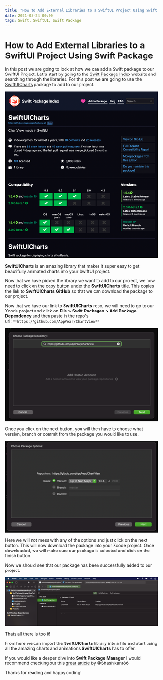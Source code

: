 ```yaml
---
title: "How to Add External Libraries to a SwiftUI Project Using Swift Package Manager"
date: 2021-03-24 00:00
tags: Swift, SwiftUI, Swift Package
---
```

# How to Add External Libraries to a SwiftUI Project Using Swift Package
In this post we are going to look at how we can add a Swift package to our SwiftUI Project. Let's start by going to the [Swift Package Index](http://swiftpackageindex.com) website and searching through the libraries. For this post we are going to use the [SwiftUICharts](https://swiftpackageindex.com/AppPear/ChartView) package to add to our project.

![](/images/Screen-Shot-2021-03-19-at-6.42.32-PM.png)

**SwiftUICharts** is an amazing library that makes it super easy to get beautifully animated charts into your SwiftUI project.

Now that we have picked the library we want to add to our project, we now need to click on the copy button under the **SwiftUICharts** title. This copies the link to **SwiftUICharts** **GitHub** so that we can download the package to our project.

Now that we have our link to **SwiftUICharts** repo, we will need to go to our Xcode project and click on **File** **\>** **Swift** **Packages** **\> Add Package Dependency** and then paste in the repo's url: `**https://github.com/AppPear/ChartView**`

![](/images/Screen-Shot-2021-03-22-at-2.15.39-PM-1024x622.png)

Once you click on the next button, you will then have to choose what version, branch or commit from the package you would like to use.

![](/images/Screen-Shot-2021-03-22-at-2.17.25-PM-1024x612.png)

Here we will not mess with any of the options and just click on the next button. This will now download the package into your Xcode project. Once downloaded, we will make sure our package is selected and click on the finish button.

Now we should see that our package has been successfully added to our project.

![](/images/Screen-Shot-2021-03-22-at-2.21.29-PM-1024x327.png)

Thats all there is too it!

From here we can import the **SwiftUICharts** library into a file and start using all the amazing charts and animations **SwiftUICharts** has to offer.

If you would like a deeper dive into **Swift Package Manager** I would recommend checking out this [great article](https://medium.com/xcblog/apple-swift-package-manager-a-deep-dive-ebe6909a5284) by @Shashikant86

Thanks for reading and happy coding!

